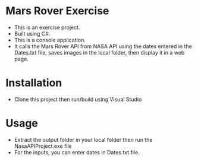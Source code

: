 # Mars Rover Exercise
- This is an exercise project.
- Built using C#.
- This is a console application. 
- It calls the Mars Rover API from NASA API using the dates entered in the Dates.txt file, saves images in the local folder, then display it in a web page.

# Installation
- Clone this project then run/build using Visual Studio

# Usage
- Extract the output folder in your local folder then run the NasaAPIProject.exe file
- For the inputs, you can enter dates in Dates.txt file.

